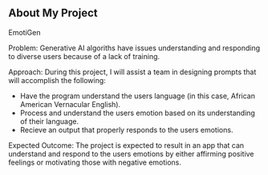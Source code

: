 ## About My Project

EmotiGen

Problem: Generative AI algoriths have issues understanding and responding to diverse users because of a lack of training. 

Approach: During this project, I will assist a team in designing prompts that will accomplish the following:

  - Have the program understand the users language (in this case, African American Vernacular English).
  - Process and understand the users emotion based on its understanding of their language.
  - Recieve an output that properly responds to the users emotions. 

Expected Outcome: The project is expected to result in an app that can understand and respond to the users emotions by either affirming positive feelings or motivating those with negative emotions.


